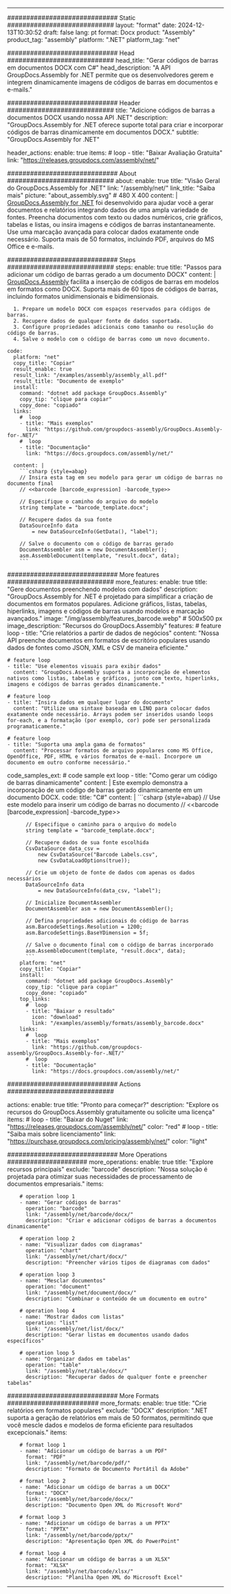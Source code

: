 



---
############################# Static ############################
layout: "format"
date:  2024-12-13T10:30:52
draft: false
lang: pt
format: Docx
product: "Assembly"
product_tag: "assembly"
platform: ".NET"
platform_tag: "net"

############################# Head ############################
head_title: "Gerar códigos de barras em documentos DOCX com C#"
head_description: "A API GroupDocs.Assembly for .NET permite que os desenvolvedores gerem e integrem dinamicamente imagens de códigos de barras em documentos e e-mails."

############################# Header ############################
title: "Adicione códigos de barras a documentos DOCX usando nossa API .NET" 
description: "GroupDocs.Assembly for .NET oferece suporte total para criar e incorporar códigos de barras dinamicamente em documentos DOCX."
subtitle: "GroupDocs.Assembly for .NET" 

header_actions:
  enable: true
  items:
    #  loop
    - title: "Baixar Avaliação Gratuita"
      link: "https://releases.groupdocs.com/assembly/net/"
      
############################# About ############################
about:
    enable: true
    title: "Visão Geral do GroupDocs.Assembly for .NET"
    link: "/assembly/net/"
    link_title: "Saiba mais"
    picture: "about_assembly.svg" # 480 X 400
    content: |
       [GroupDocs.Assembly for .NET](/assembly/net/) foi desenvolvido para ajudar você a gerar documentos e relatórios integrando dados de uma ampla variedade de fontes. Preencha documentos com texto ou dados numéricos, crie gráficos, tabelas e listas, ou insira imagens e códigos de barras instantaneamente. Use uma marcação avançada para colocar dados exatamente onde necessário. Suporta mais de 50 formatos, incluindo PDF, arquivos do MS Office e e-mails.

############################# Steps ############################
steps:
    enable: true
    title: "Passos para adicionar um código de barras gerado a um documento DOCX"
    content: |
      [GroupDocs.Assembly](/assembly/net/) facilita a inserção de códigos de barras em modelos em formatos como DOCX. Suporta mais de 60 tipos de códigos de barras, incluindo formatos unidimensionais e bidimensionais.
      
      1. Prepare um modelo DOCX com espaços reservados para códigos de barras.
      2. Recupere dados de qualquer fonte de dados suportada.
      3. Configure propriedades adicionais como tamanho ou resolução do código de barras.
      4. Salve o modelo com o código de barras como um novo documento.
   
    code:
      platform: "net"
      copy_title: "Copiar"
      result_enable: true
      result_link: "/examples/assembly/assembly_all.pdf"
      result_title: "Documento de exemplo"
      install:
        command: "dotnet add package GroupDocs.Assembly"
        copy_tip: "clique para copiar"
        copy_done: "copiado"
      links:
        #  loop
        - title: "Mais exemplos"
          link: "https://github.com/groupdocs-assembly/GroupDocs.Assembly-for-.NET/"
        #  loop
        - title: "Documentação"
          link: "https://docs.groupdocs.com/assembly/net/"
          
      content: |
        ```csharp {style=abap}
        // Insira esta tag em seu modelo para gerar um código de barras no documento final
        // <<barcode [barcode_expression] -barcode_type>>

        // Especifique o caminho do arquivo do modelo
        string template = "barcode_template.docx";

        // Recupere dados da sua fonte
        DataSourceInfo data 
            = new DataSourceInfo(GetData(), "label");

        // Salve o documento com o código de barras gerado
        DocumentAssembler asm = new DocumentAssembler();
        asm.AssembleDocument(template, "result.docx", data);
        ```            

############################# More features ############################
more_features:
  enable: true
  title: "Gere documentos preenchendo modelos com dados"
  description: "GroupDocs.Assembly for .NET é projetado para simplificar a criação de documentos em formatos populares. Adicione gráficos, listas, tabelas, hiperlinks, imagens e códigos de barras usando modelos e marcação avançados."
  image: "/img/assembly/features_barcode.webp" # 500x500 px
  image_description: "Recursos do GroupDocs.Assembly"
  features:
    # feature loop
    - title: "Crie relatórios a partir de dados de negócios"
      content: "Nossa API preenche documentos em formatos de escritório populares usando dados de fontes como JSON, XML e CSV de maneira eficiente."

    # feature loop
    - title: "Use elementos visuais para exibir dados"
      content: "GroupDocs.Assembly suporta a incorporação de elementos nativos como listas, tabelas e gráficos, junto com texto, hiperlinks, imagens e códigos de barras gerados dinamicamente."

    # feature loop
    - title: "Insira dados em qualquer lugar do documento"
      content: "Utilize uma sintaxe baseada em LINQ para colocar dados exatamente onde necessário. Arrays podem ser inseridos usando loops for-each, e a formatação (por exemplo, cor) pode ser personalizada programaticamente."

    # feature loop
    - title: "Suporta uma ampla gama de formatos"
      content: "Processar formatos de arquivo populares como MS Office, OpenOffice, PDF, HTML e vários formatos de e-mail. Incorpore um documento em outro conforme necessário."
      
  code_samples_ext:
    # code sample ext loop
    - title: "Como gerar um código de barras dinamicamente"
      content: |
        Este exemplo demonstra a incorporação de um código de barras gerado dinamicamente em um documento DOCX.
      code:
        title: "C#"
        content: |
          ```csharp {style=abap}
          // Use este modelo para inserir um código de barras no documento
          // <<barcode [barcode_expression] -barcode_type>>

          // Especifique o caminho para o arquivo do modelo
          string template = "barcode_template.docx";

          // Recupere dados de sua fonte escolhida
          CsvDataSource data_csv =
              new CsvDataSource("Barcode Labels.csv", 
              new CsvDataLoadOptions(true));

          // Crie um objeto de fonte de dados com apenas os dados necessários
          DataSourceInfo data 
              = new DataSourceInfo(data_csv, "label");

          // Inicialize DocumentAssembler
          DocumentAssembler asm = new DocumentAssembler();

          // Defina propriedades adicionais do código de barras
          asm.BarcodeSettings.Resolution = 1200;
          asm.BarcodeSettings.BaseYDimension = 5f;

          // Salve o documento final com o código de barras incorporado
          asm.AssembleDocument(template, "result.docx", data);
          ```
        platform: "net"
        copy_title: "Copiar"
        install:
          command: "dotnet add package GroupDocs.Assembly"
          copy_tip: "clique para copiar"
          copy_done: "copiado"
        top_links:
          #  loop
          - title: "Baixar o resultado"
            icon: "download"
            link: "/examples/assembly/formats/assembly_barcode.docx"
        links:
          #  loop
          - title: "Mais exemplos"
            link: "https://github.com/groupdocs-assembly/GroupDocs.Assembly-for-.NET/"
          #  loop
          - title: "Documentação"
            link: "https://docs.groupdocs.com/assembly/net/"
            

            


############################# Actions ############################

actions:
  enable: true
  title: "Pronto para começar?"
  description: "Explore os recursos do GroupDocs.Assembly gratuitamente ou solicite uma licença"
  items:
    #  loop
    - title: "Baixar do Nuget"
      link: "https://releases.groupdocs.com/assembly/net/"
      color: "red"
        #  loop
    - title: "Saiba mais sobre licenciamento"
      link: "https://purchase.groupdocs.com/pricing/assembly/net/"
      color: "light"


############################# More Operations #####################
more_operations:
    enable: true
    title: "Explore recursos principais"
    exclude: "barcode"
    description: "Nossa solução é projetada para otimizar suas necessidades de processamento de documentos empresariais."
    items: 
          
        # operation loop 1
        - name: "Gerar códigos de barras"
          operation: "barcode"
          link: "/assembly/net/barcode/docx/"
          description: "Criar e adicionar códigos de barras a documentos dinamicamente"

        # operation loop 2
        - name: "Visualizar dados com diagramas"
          operation: "chart"
          link: "/assembly/net/chart/docx/"
          description: "Preencher vários tipos de diagramas com dados"

        # operation loop 3
        - name: "Mesclar documentos"
          operation: "document"
          link: "/assembly/net/document/docx/"
          description: "Combinar o conteúdo de um documento em outro"

        # operation loop 4
        - name: "Mostrar dados com listas"
          operation: "list"
          link: "/assembly/net/list/docx/"
          description: "Gerar listas em documentos usando dados específicos"

        # operation loop 5
        - name: "Organizar dados em tabelas"
          operation: "table"
          link: "/assembly/net/table/docx/"
          description: "Recuperar dados de qualquer fonte e preencher tabelas"
         
          
############################# More Formats ########################
more_formats:
    enable: true
    title: "Crie relatórios em formatos populares"
    exclude: "DOCX"
    description: ".NET suporta a geração de relatórios em mais de 50 formatos, permitindo que você mescle dados e modelos de forma eficiente para resultados excepcionais."
    items: 
          
        # format loop 1
        - name: "Adicionar um código de barras a um PDF"
          format: "PDF"
          link: "/assembly/net/barcode/pdf/"
          description: "Formato de Documento Portátil da Adobe"
          
        # format loop 2
        - name: "Adicionar um código de barras a um DOCX"
          format: "DOCX"
          link: "/assembly/net/barcode/docx/"
          description: "Documento Open XML do Microsoft Word"
          
        # format loop 3
        - name: "Adicionar um código de barras a um PPTX"
          format: "PPTX"
          link: "/assembly/net/barcode/pptx/"
          description: "Apresentação Open XML do PowerPoint"
          
        # format loop 4
        - name: "Adicionar um código de barras a um XLSX"
          format: "XLSX"
          link: "/assembly/net/barcode/xlsx/"
          description: "Planilha Open XML do Microsoft Excel"


          

---
